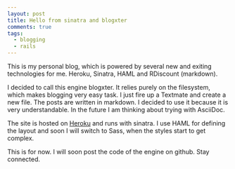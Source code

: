 ```yaml
---
layout: post
title: Hello from sinatra and blogxter
comments: true
tags:
  - blogging
  - rails
---
```


This is my personal blog, which is powered by several new and exiting technologies for me. Heroku, Sinatra, HAML and RDiscount (markdown).

I decided to call this engine blogxter. It relies purely on the filesystem, which makes blogging very easy task. I just fire up a Textmate and create a new file. The posts are written in markdown. I decided to use it because it is very understandable. In the future I am thinking about trying with AsciiDoc.

The site is hosted on [Heroku](http://www.heroku.com) and runs with sinatra. I use HAML for defining the layout and soon I will switch to Sass, when the styles start to get complex.

This is for now. I will soon post the code of the engine on github. Stay connected.

